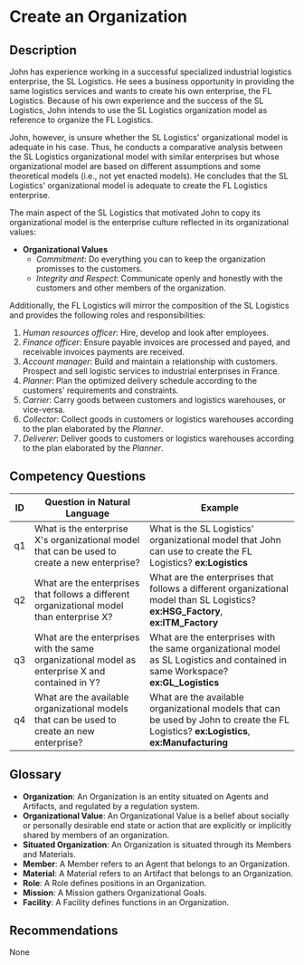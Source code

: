 # Create an Organization

## Description
John has experience working in a successful specialized industrial logistics enterprise, the SL Logistics. He sees a business opportunity in providing the same logistics services and wants to create his own enterprise, the FL Logistics. Because of his own experience and the success of the SL Logistics, John intends to use the SL Logistics organization model as reference to organize the FL Logistics.

John, however, is unsure whether the SL Logistics' organizational model is adequate in his case. Thus, he conducts a comparative analysis between the SL Logistics organizational model with similar enterprises but whose organizational model are based on different assumptions and some theoretical models (i.e., not yet enacted models). He concludes that the SL Logistics' organizational model is adequate to create the FL Logistics enterprise.

The main aspect of the SL Logistics that motivated John to copy its organizational model is the enterprise culture reflected in its organizational values:

* **Organizational Values**
  + _Commitment_: Do everything you can to keep the organization promisses to the customers.
  + _Integrity and Respect_: Communicate openly and honestly with the customers and other members of the organization.

Additionally, the FL Logistics will mirror the composition of the SL Logistics and provides the following roles and responsibilities:
  1. _Human resources officer_: Hire, develop and look after employees.
  2. _Finance officer_: Ensure payable invoices are processed and payed, and receivable invoices payments are received.
  3. _Account manager_: Build and maintain a relationship with customers. Prospect and sell logistic services to industrial enterprises in France.
  4. _Planner_: Plan the optimized delivery schedule according to the customers' requirements and constraints.
  5. _Carrier_: Carry goods between customers and logistics warehouses, or vice-versa.
  6. _Collector_: Collect goods in customers or logistics warehouses according to the plan elaborated by the _Planner_.
  7. _Deliverer_: Deliver goods to customers or logistics warehouses according to the plan elaborated by the _Planner_.

## Competency Questions

| ID | Question in Natural Language | Example |
|----|------------------------------|---------|
| q1 | What is the enterprise X's organizational model that can be used to create a new enterprise?    | What is the SL Logistics' organizational model that John can use to create the FL Logistics? **ex:Logistics**                            |
| q2 | What are the enterprises that follows a different organizational model than enterprise X?       | What are the enterprises that follows a different organizational model than SL Logistics? **ex:HSG_Factory**, **ex:ITM_Factory**         |
| q3 | What are the enterprises with the same organizational model as enterprise X and contained in Y? | What are the enterprises with the same organizational model as SL Logistics and contained in same Workspace? **ex:GL_Logistics**         |
| q4 | What are the available organizational models that can be used to create an new enterprise?      | What are the available organizational models that can be used by John to create the FL Logistics? **ex:Logistics**, **ex:Manufacturing** |

## Glossary

* **Organization**: An Organization is an entity situated on Agents and Artifacts, and regulated by a regulation system.
* **Organizational Value**: An Organizational Value is a belief about socially or personally desirable end state or action that are explicitly or implicitly shared by members of an organization.
* **Situated Organization**: An Organization is situated through its Members and Materials.
* **Member**: A Member refers to an Agent that belongs to an Organization.
* **Material**: A Material refers to an Artifact that belongs to an Organization.
* **Role**: A Role defines positions in an Organization.
* **Mission**: A Mission gathers Organizational Goals.
* **Facility**: A Facility defines functions in an Organization.

## Recommendations

None
